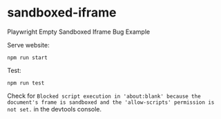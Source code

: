 # sandboxed-iframe

Playwright Empty Sandboxed Iframe Bug Example

Serve website:

```
npm run start
```

Test:

```
npm run test
```

Check for `Blocked script execution in 'about:blank' because the document's frame is sandboxed and the 'allow-scripts' permission is not set.` in the devtools console.
